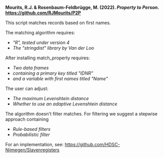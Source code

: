 **Mourits, R.J. & Rosenbaum-Feldbrügge, M. (2022). _Property to Person_. https://github.com/RJMourits/P2P**

This script matches records based on first names. 

The matching algorithm requires:
- _"R", tested under version 4_
- _The "stringdist" library by Van der Loo_

After installing match_property requires:
- _Two data frames_
- _containing a primary key titled "IDNR"_
- _and a variable with first names titled "Name"_

The user can adjust:
- _The maximum Levenshtein distance_
- _Whether to use an adaptive Levenshtein distance_

The algorithm doesn't filter matches. For filtering we suggest a stepwise approach containing
- _Rule-based filters_
- _Probabilistic filter_

For an implementation, see: https://github.com/HDSC-Nijmegen/Slavenregisters
